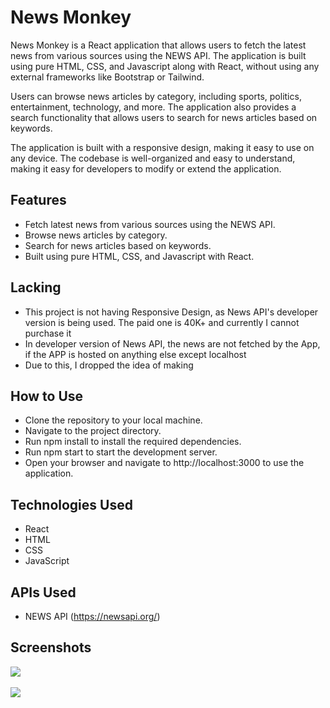 # News Monkey
News Monkey is a React application that allows users to fetch the latest news from various sources using the NEWS API. The application is built using pure HTML, CSS, and Javascript along with React, without using any external frameworks like Bootstrap or Tailwind.

Users can browse news articles by category, including sports, politics, entertainment, technology, and more. The application also provides a search functionality that allows users to search for news articles based on keywords.

The application is built with a responsive design, making it easy to use on any device. The codebase is well-organized and easy to understand, making it easy for developers to modify or extend the application.

## Features
- Fetch latest news from various sources using the NEWS API.
- Browse news articles by category.
- Search for news articles based on keywords.
- Built using pure HTML, CSS, and Javascript with React.

## Lacking
- This project is not having Responsive Design, as News API's developer version is being used. The paid one is 40K+ and currently I cannot purchase it
- In developer version of News API, the news are not fetched by the App, if the APP is hosted on anything else except localhost 
- Due to this, I dropped the idea of making 

## How to Use
- Clone the repository to your local machine.
- Navigate to the project directory.
- Run npm install to install the required dependencies.
- Run npm start to start the development server.
- Open your browser and navigate to http://localhost:3000 to use the application.

## Technologies Used
- React
- HTML
- CSS
- JavaScript

## APIs Used
- NEWS API (https://newsapi.org/)

## Screenshots
<img src='screenshots/one.png'>
<br></br>
<img src='screenshots/two.png'>